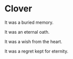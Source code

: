Clover
======


It was a buried memory. 

It was an eternal oath. 

It was a wish from the heart. 

It was a regret kept for eternity.

